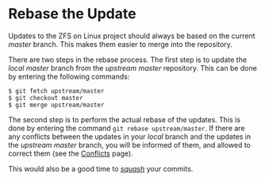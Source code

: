 # Rebase the Update

Updates to the ZFS on Linux project should always be based on the current *master* branch.  This makes them easier to merge into the repository.

There are two steps in the rebase process.  The first step is to update the *local master* branch from the *upstream master* repository.  This can be done by entering the following commands:

```
$ git fetch upstream/master
$ git checkout master
$ git merge upstream/master
```

The second step is to perform the actual rebase of the updates.  This is done by entering the command `git rebase upstream/master`.  If there are any conflicts between the updates in your *local* branch and the updates in the *upstream master* branch, you will be informed of them, and allowed to correct them (see the [Conflicts][W-conflicts] page).

This would also be a good time to [*squash*][W-squash] your commits.

[W-conflicts]: https://github.com/pashford/zfswiki/blob/master/wiki/Workflow/Conflicts.md
[W-squash]: https://github.com/pashford/zfswiki/blob/master/wiki/Workflow/Squash.md
